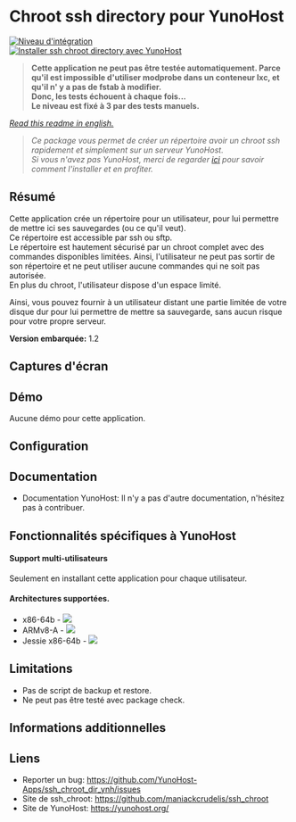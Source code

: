 # Chroot ssh directory pour YunoHost

[![Niveau d'intégration](https://dash.yunohost.org/integration/ssh_chroot_dir.svg)](https://dash.yunohost.org/appci/app/ssh_chroot_dir)  
[![Installer ssh chroot directory avec YunoHost](https://install-app.yunohost.org/install-with-yunohost.png)](https://install-app.yunohost.org/?app=ssh_chroot_dir)  
> **Cette application ne peut pas être testée automatiquement. Parce qu'il est impossible d'utiliser modprobe dans un conteneur lxc, et qu'il n' y a pas de fstab à modifier.  
Donc, les tests échouent à chaque fois...  
Le niveau est fixé à 3 par des tests manuels.**

*[Read this readme in english.](./README.md)*

> *Ce package vous permet de créer un répertoire avoir un chroot ssh rapidement et simplement sur un serveur YunoHost.  
Si vous n'avez pas YunoHost, merci de regarder [ici](https://yunohost.org/#/install_fr) pour savoir comment l'installer et en profiter.*

## Résumé

Cette application crée un répertoire pour un utilisateur, pour lui permettre de mettre ici ses sauvegardes (ou ce qu'il veut).  
Ce répertoire est accessible par ssh ou sftp.  
Le répertoire est hautement sécurisé par un chroot complet avec des commandes disponibles limitées. Ainsi, l'utilisateur ne peut pas sortir de son répertoire et ne peut utiliser aucune commandes qui ne soit pas autorisée.  
En plus du chroot, l'utilisateur dispose d'un espace limité.

Ainsi, vous pouvez fournir à un utilisateur distant une partie limitée de votre disque dur pour lui permettre de mettre sa sauvegarde, sans aucun risque pour votre propre serveur.

**Version embarquée:** 1.2

## Captures d'écran

## Démo

Aucune démo pour cette application.

## Configuration

## Documentation

 * Documentation YunoHost: Il n'y a pas d'autre documentation, n'hésitez pas à contribuer.

## Fonctionnalités spécifiques à YunoHost

#### Support multi-utilisateurs

Seulement en installant cette application pour chaque utilisateur.

#### Architectures supportées.

* x86-64b - [![](https://ci-apps.yunohost.org/ci/logs/ssh_chroot_dir%20%28Community%29.svg)](https://ci-apps.yunohost.org/ci/apps/ssh_chroot_dir/)
* ARMv8-A - [![](https://ci-apps-arm.yunohost.org/ci/logs/ssh_chroot_dir%20%28Community%29.svg)](https://ci-apps-arm.yunohost.org/ci/apps/ssh_chroot_dir/)
* Jessie x86-64b - [![](https://ci-stretch.nohost.me/ci/logs/ssh_chroot_dir%20%28Community%29.svg)](https://ci-stretch.nohost.me/ci/apps/ssh_chroot_dir/)

## Limitations

* Pas de script de backup et restore.
* Ne peut pas être testé avec package check.

## Informations additionnelles

## Liens

 * Reporter un bug: https://github.com/YunoHost-Apps/ssh_chroot_dir_ynh/issues
 * Site de ssh_chroot: https://github.com/maniackcrudelis/ssh_chroot
 * Site de YunoHost: https://yunohost.org/
